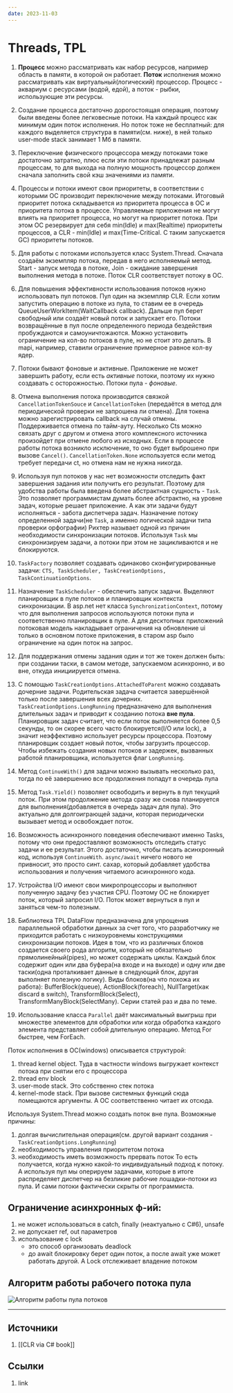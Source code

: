 ```yaml
---
date: 2023-11-03
---
```

# Threads, TPL

1. **Процесс** можно рассматривать как набор ресурсов, например область в памяти, в которой он работает. **Поток** исполнения можно рассматривать как виртуальный(логический) процессор. Процесс - аквариум с ресурсами (водой, едой), а поток - рыбки, использующие эти ресурсы.

2. Создание процесса достаточно дорогостоящая операция, поэтому были введены более легковесные потоки. На каждый процесс как минимум один поток исполнения. Но поток тоже не бесплатный: для каждого выделяется структура в памяти(см. ниже), в ней только user-mode stack занимает 1 Мб в памяти.

3. Переключение физического процессора между потоками тоже достаточно затратно, плюс если эти потоки принадлежат разным процессам, то для выхода на полную мощность процессор должен сначала заполнить свой кэш значениями из памяти.

4. Процессы и потоки имеют свои приоритеты, в соответствии с которыми ОС производит переключение между потоками. Итоговый приоритет потока складывается из приоритета процесса в ОС и приоритета потока в процессе. Управляемые приложения не могут влиять на приоритет процесса, но могут на приоритет потока. При этом ОС резервирует для себя min(Idle) и max(Realtime) приоритеты процессов, а CLR - min(Idle) и max(Time-Critical. С таким запускается GC) приоритеты потоков.

5. Для работы с потоками используется класс System.Thread. Сначала создаём экземпляр потока, передав в него исполняемый метод. Start - запуск метода в потоке, Join - ожидание завершения выполнения метода в потоке. Поток CLR соответствует потоку в ОС.

6. Для повышения эффективности использования потоков нужно использовать пул потоков. Пул один на экземпляр CLR. Если хотим запустить операцию в потоке из пула, то ставим eе в очередь QueueUserWorkItem(WaitCallback callback). Дальше пул берет свободный или создаёт новый поток и запускает его. Потоки возвращённые в пул после определенного периода бездействия пробуждаются и самоуничтожаются. Можно установить ограничение на кол-во потоков в пуле, но не стоит это делать. В mapi, например, ставили ограничение примерное равное кол-ву ядер.

7. Потоки бывают фоновые и активные. Приложение не может завершить работу, если есть *активные* потоки, поэтому их нужно создавать с осторожностью. Потоки пула - *фоновые*.

8. Отмена выполнения потока производится связкой `CancellationTokenSouce` и `CancellationToken` (передаётся в метод для периодической проверки не запрошена ли отмена). Для токена можно зарегистрировать callback на случай отмены. Поддерживается отмена по тайм-ауту. Несколько Cts можно связать друг с другом и отмена этого комплексного источника произойдет при отмене любого из исходных. Если в процессе работы потока возникло исключение, то оно будет выброшено при вызове `Cancel()`. `CancellationToken.None` используется если метод требует передачи ct, но отмена нам не нужна никогда.

9. Используя пул потоков у нас нет возможности отследить факт завершения задания или получить его результат. Поэтому для удобства работы была введена более абстрактная сущность - `Task`. Это позволяет программистам думать более абстрактно, на уровне задач, которые решает приложение. А как эти задачи будут исполняться - забота диспетчера задач. Назначение потоку определенной задачи(не `Task`, а именно логической задачи типа проверки орфографии) Рихтер называет одной из причин необходимости синхронизации потоков. Используя `Task` мы синхронизируем задачи, а потоки при этом не зацикливаются и не блокируются.

10. `TaskFactory` позволяет создавать одинаково сконфигурированные задачи: `CTS, TaskScheduler, TaskCreationOptions, TaskContinuationOptions`.

11. Назначение `TaskScheduler` - обеспечить запуск задачи. Выделяют планировщик в пуле потоков и планировщик контекста синхронизации. В asp.net нет класса `SynchronizationContext`, потому что для выполнения запросов используются потоки пула и соответственно планировщик в пуле. А для десктопных приложений потоковая модель накладывает ограничения на обновление ui только в основном потоке приложения, в старом asp было ограничение на один поток на запрос.

12. Для поддержания отмены задания один и тот же токен должен быть: при создании таски, в самом методе, запускаемом асинхронно, и во вне, откуда инициируется отмена.

13. С помощью `TaskCreationOptions.AttachedToParent` можно создавать дочерние задачи. Родительская задача считается завершённой только после завершения всех дочерних. `TaskCreationOptions.LongRunning` предназначено для выполнения длительных задач и приводит к созданию потока **вне пула**. Планировщик задач считает, что если поток выполняется более 0,5 секунды, то он скорее всего часто блокируется(I/O или lock), а значит неэффективно использует ресурсы процессора. Поэтому планировщик создает новый поток, чтобы загрузить процессор. Чтобы избежать создания новых потоков и задержек, вызванных работой планировщика, используется флаг `LongRunning`.

14. Метод `ContinueWith()` для задачи можно вызывать несколько раз, тогда по её завершению все продолжения попадут в очередь пула

15. Метод `Task.Yield()` позволяет освободить и вернуть в пул текущий поток. При этом продолжение метода сразу же снова планируется для выполнения(добавляется в очередь задач для пула). Это актуально для долгоиграющей задачи, которая периодически вызывает метод и освобождает поток.

16. Возможность асинхронного поведения обеспечивают именно Tasks, потому что они предоставляют возможность отследить статус задачи и ее результат. Этого достаточно, чтобы писать асинхронный код, используя `ContinueWith`. `async/await` ничего нового не привносит, это просто синт. сахар, который добавляет удобства использования и получения читаемого асинхронного кода.

17. Устройства I/O имеют свои микропроцессоры и выполняют полученную задачу без участия CPU. Поэтому ОС не блокирует поток, который запросил I/O. Поток может вернуться в пул и заняться чем-то полезным.

18. Библиотека TPL DataFlow предназначена для упрощения параллельной обработки данных за счет того, что разработчику не приходится работать с низкоуровнемы конструкциями синхронизации потоков. Идея в том, что из различных блоков создается своего рода алгоритм, который не обязательно прямолинейный(pipes), но может содержать циклы. Каждый блок содержит один или два буфера(на входе и на выходе) и одну или две таски(одна проталкивает данные в следующий блок, другая выполняет полезную логику). Виды блоков(на что похожа их работа): BufferBlock(queue), ActionBlock(foreach), NullTarget(как discard в switch), TransformBlock(Select), TransformManyBlock(SelectMany). Серии статей раз и два по теме.

19. Использование класса `Parallel` даёт максимальный выигрыш при множестве элементов для обработки или когда обработка каждого элемента представляет собой длительную операцию. Метод For быстрее, чем ForEach.

Поток исполнения в ОС(windows) описывается структурой:

1. thread kernel object. Туда в частности windows выгружает контекст потока при снятии его с процессора
2. thread env block
3. user-mode stack. Это собственно стек потока
4. kernel-mode stack. При вызове системных функций сюда помещаются аргументы. А ОС соответственно читает их отсюда.

Используя System.Thread можно создать поток вне пула. Возможные причины:

1. долгая вычислительная операция(см. другой вариант создания - `TaskCreationOptions.LongRunning`)
2. необходимость управления приоритетом потока
3. необходимость иметь возможность прервать поток
То есть получается, когда нужно какой-то индивидуальный подход к потоку. А используя пул мы оперируем задачами, которые в итоге распределяет диспетчер на безликие рабочие лошадки-потоки из пула. И сами потоки фактически скрыты от программиста.

## Ограничение асинхронных ф-ий:

1. не может использоваться в catch, finally (неактуально с C#6), unsafe
2. не допускает ref, out параметров
3. использование с lock
    - это способ организовать deadlock
    - до await блокировку берет один поток, а после await уже может работать другой. А Lock отслеживает владение потоком

## Алгоритм работы рабочего потока пула

![Алгоритм работы пула потоков](img/Threads,%20TPL_15-04.png)

---

## Источники

1. [[CLR via C# book]]

## Ссылки

1. link
